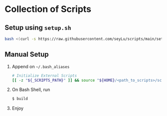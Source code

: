 # Collection of Scripts

## Setup using `setup.sh`

```bash
bash <(curl -s https://raw.githubusercontent.com/seyLu/scripts/main/setup.sh)
```

## Manual Setup

1. Append on `~/.bash_aliases`

    ```bash
    # Initialize External Scripts
    [[ -z "${_SCRIPTS_PATH}" ]] && source "${HOME}/<path_to_scripts>/scripts/bash/__init__"
    ```
2. On Bash Shell, run
    
    ```bash
    $ build
    ```

3. Enjoy

